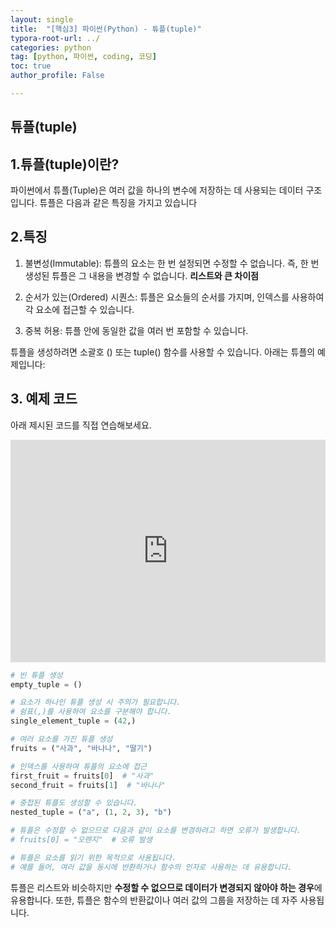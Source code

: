 ```yaml
---
layout: single
title:  "[핵심3] 파이썬(Python) - 튜플(tuple)"
typora-root-url: ../
categories: python
tag: [python, 파이썬, coding, 코딩]
toc: true
author_profile: False

---
```


## 튜플(tuple)

## 1.튜플(tuple)이란?
파이썬에서 튜플(Tuple)은 여러 값을 하나의 변수에 저장하는 데 사용되는 데이터 구조입니다. 튜플은 다음과 같은 특징을 가지고 있습니다

## 2.특징

1. 불변성(Immutable): 튜플의 요소는 한 번 설정되면 수정할 수 없습니다. 즉, 한 번 생성된 튜플은 그 내용을 변경할 수 없습니다. **리스트와 큰 차이점**  

2. 순서가 있는(Ordered) 시퀀스: 튜플은 요소들의 순서를 가지며, 인덱스를 사용하여 각 요소에 접근할 수 있습니다.

3. 중복 허용: 튜플 안에 동일한 값을 여러 번 포함할 수 있습니다.

튜플을 생성하려면 소괄호 () 또는 tuple() 함수를 사용할 수 있습니다. 아래는 튜플의 예제입니다:

## 3. 예제 코드

아래 제시된 코드를 직접 연습해보세요. 

<iframe src="https://trinket.io/embed/python/3d8d7ce66b" width="100%" height="356" frameborder="0" marginwidth="0" marginheight="0" allowfullscreen></iframe>

```python
# 빈 튜플 생성
empty_tuple = ()

# 요소가 하나인 튜플 생성 시 주의가 필요합니다.
# 쉼표(,)를 사용하여 요소를 구분해야 합니다.
single_element_tuple = (42,)

# 여러 요소를 가진 튜플 생성
fruits = ("사과", "바나나", "딸기")

# 인덱스를 사용하여 튜플의 요소에 접근
first_fruit = fruits[0]  # "사과"
second_fruit = fruits[1]  # "바나나"

# 중첩된 튜플도 생성할 수 있습니다.
nested_tuple = ("a", (1, 2, 3), "b")

# 튜플은 수정할 수 없으므로 다음과 같이 요소를 변경하려고 하면 오류가 발생합니다.
# fruits[0] = "오렌지"  # 오류 발생

# 튜플은 요소를 읽기 위한 목적으로 사용됩니다.
# 예를 들어, 여러 값을 동시에 반환하거나 함수의 인자로 사용하는 데 유용합니다.
```

튜플은 리스트와 비슷하지만 **수정할 수 없으므로 데이터가 변경되지 않아야 하는 경우**에 유용합니다. 또한, 튜플은 함수의 반환값이나 여러 값의 그룹을 저장하는 데 자주 사용됩니다.
